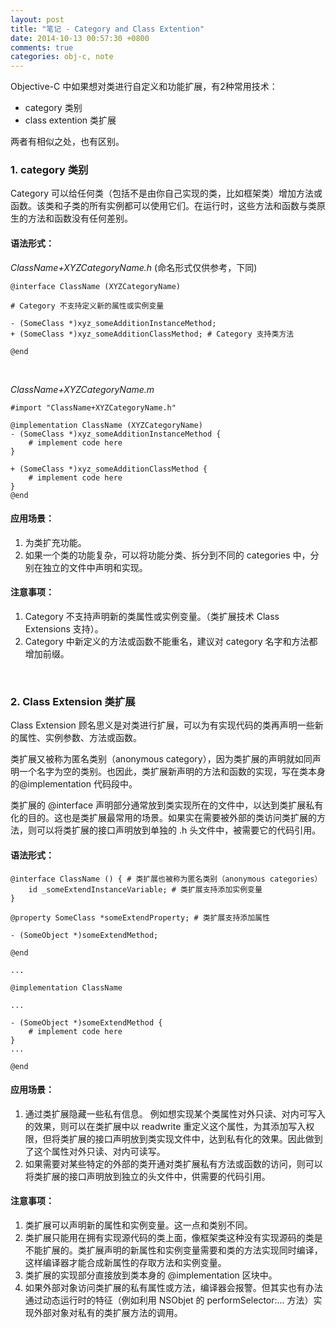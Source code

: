 ```yaml
---
layout: post
title: "笔记 - Category and Class Extention"
date: 2014-10-13 00:57:30 +0800
comments: true
categories: obj-c, note
---
```


Objective-C 中如果想对类进行自定义和功能扩展，有2种常用技术：

- category 类别
- class extention 类扩展

两者有相似之处，也有区别。


### 1. category 类别

Category 可以给任何类（包括不是由你自己实现的类，比如框架类）增加方法或函数。该类和子类的所有实例都可以使用它们。在运行时，这些方法和函数与类原生的方法和函数没有任何差别。
<!-- more -->
#### 语法形式：

*ClassName+XYZCategoryName.h* (命名形式仅供参考，下同)

```objc
@interface ClassName (XYZCategoryName)

# Category 不支持定义新的属性或实例变量

- (SomeClass *)xyz_someAdditionInstanceMethod;
+ (SomeClass *)xyz_someAdditionClassMethod; # Category 支持类方法

@end
```
</br>

*ClassName+XYZCategoryName.m*

```objc
#import "ClassName+XYZCategoryName.h"

@implementation ClassName (XYZCategoryName)
- (SomeClass *)xyz_someAdditionInstanceMethod {
    # implement code here
}

+ (SomeClass *)xyz_someAdditionClassMethod {
    # implement code here
}
@end
```

#### 应用场景：
 1. 为类扩充功能。
 2. 如果一个类的功能复杂，可以将功能分类、拆分到不同的 categories 中，分别在独立的文件中声明和实现。

#### 注意事项：
 1. Category 不支持声明新的类属性或实例变量。（类扩展技术 Class Extensions 支持）。
 2. Category 中新定义的方法或函数不能重名，建议对 category 名字和方法都增加前缀。

</br>
 
### 2. Class Extension 类扩展

Class Extension 顾名思义是对类进行扩展，可以为有实现代码的类再声明一些新的属性、实例参数、方法或函数。

类扩展又被称为匿名类别（anonymous category），因为类扩展的声明就如同声明一个名字为空的类别。也因此，类扩展新声明的方法和函数的实现，写在类本身的@implementation 代码段中。

类扩展的 @interface 声明部分通常放到类实现所在的文件中，以达到类扩展私有化的目的。这也是类扩展最常用的场景。如果实在需要被外部的类访问类扩展的方法，则可以将类扩展的接口声明放到单独的 .h 头文件中，被需要它的代码引用。

#### 语法形式：

```objc
@interface ClassName () { # 类扩展也被称为匿名类别（anonymous categories）
    id _someExtendInstanceVariable; # 类扩展支持添加实例变量
}

@property SomeClass *someExtendProperty; # 类扩展支持添加属性

- (SomeObject *)someExtendMethod;

@end

...

@implementation ClassName

...

- (SomeObject *)someExtendMethod {
    # implement code here
}
...

@end
```

#### 应用场景：
 1. 通过类扩展隐藏一些私有信息。
 例如想实现某个类属性对外只读、对内可写入的效果，则可以在类扩展中以 readwrite 重定义这个属性，为其添加写入权限，但将类扩展的接口声明放到类实现文件中，达到私有化的效果。因此做到了这个属性对外只读、对内可读写。
 2. 如果需要对某些特定的外部的类开通对类扩展私有方法或函数的访问，则可以将类扩展的接口声明放到独立的头文件中，供需要的代码引用。

#### 注意事项：
 1. 类扩展可以声明新的属性和实例变量。这一点和类别不同。
 2. 类扩展只能用在拥有实现源代码的类上面，像框架类这种没有实现源码的类是不能扩展的。类扩展声明的新属性和实例变量需要和类的方法实现同时编译，这样编译器才能合成新属性的存取方法和实例变量。
 3. 类扩展的实现部分直接放到类本身的 @implementation 区块中。
 4. 如果外部对象访问类扩展的私有属性或方法，编译器会报警。但其实也有办法通过动态运行时的特征（例如利用 NSObjet 的 performSelector:... 方法）实现外部对象对私有的类扩展方法的调用。


